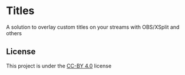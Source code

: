 # Titles

A solution to overlay custom titles on your streams with OBS/XSplit and others

## License

This project is under the [CC-BY 4.0](https://creativecommons.org/licenses/by/4.0/) license
